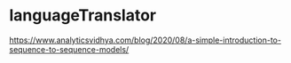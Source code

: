 # languageTranslator
https://www.analyticsvidhya.com/blog/2020/08/a-simple-introduction-to-sequence-to-sequence-models/
